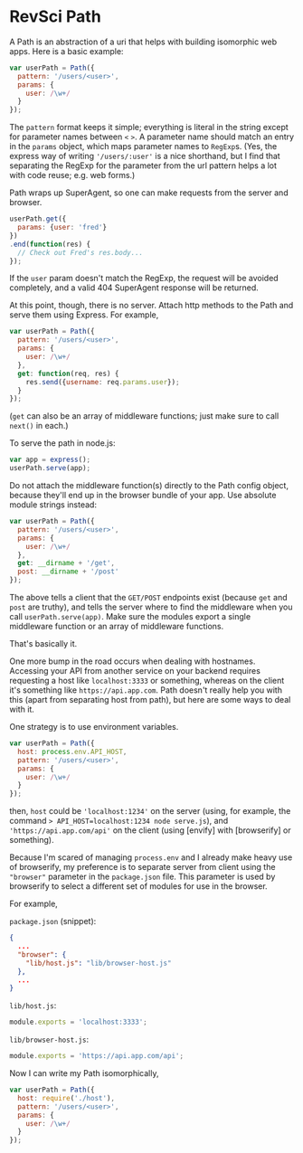 # RevSci Path

A Path is an abstraction of a uri that helps with building
isomorphic web apps. Here is a basic example:

```js
var userPath = Path({
  pattern: '/users/<user>',
  params: {
    user: /\w+/
  }
});
```

The `pattern` format keeps it simple; everything is literal in the string
except for parameter names between `<` `>`. A parameter name should
match an entry in the `params` object, which maps parameter names to
`RegExp`s. (Yes, the express way of writing `'/users/:user'` is a nice
shorthand, but I find that separating the RegExp for the parameter from
the url pattern helps a lot with code reuse; e.g. web forms.)

Path wraps up SuperAgent, so one can make requests from the server
and browser.

```js
userPath.get({
  params: {user: 'fred'}
})
.end(function(res) {
  // Check out Fred's res.body...
});
```

If the `user` param doesn't match the RegExp, the request will be avoided
completely, and a valid 404 SuperAgent response will be returned.

At this point, though, there is no server. Attach http methods to the
Path and serve them using Express. For example,

```js
var userPath = Path({
  pattern: '/users/<user>',
  params: {
    user: /\w+/
  },
  get: function(req, res) {
    res.send({username: req.params.user});
  }
});
```

(`get` can also be an array of middleware functions; just make sure to
call `next()` in each.)

To serve the path in node.js:

```js
var app = express();
userPath.serve(app);
```

Do not attach the middleware function(s) directly to the Path config
object, because they'll end up in the browser bundle of your app. Use
absolute module strings instead:

```js
var userPath = Path({
  pattern: '/users/<user>',
  params: {
    user: /\w+/
  },
  get: __dirname + '/get',
  post: __dirname + '/post'
});
```

The above tells a client that the `GET/POST` endpoints exist (because `get` and
`post` are truthy), and tells the server where to find the middleware when you
call `userPath.serve(app)`.  Make sure the modules export a single middleware
function or an array of middleware functions.

That's basically it.

One more bump in the road occurs when dealing with hostnames. Accessing your
API from another service on your backend requires requesting a host like
`localhost:3333` or something, whereas on the client it's something like
`https://api.app.com`. Path doesn't really help you with this (apart from
separating host from path), but here are some ways to deal with it.

One strategy is to use environment variables.

```js
var userPath = Path({
  host: process.env.API_HOST,
  pattern: '/users/<user>',
  params: {
    user: /\w+/
  }
});
```

then, `host` could be `'localhost:1234'` on the server (using, for example, the
command `> API_HOST=localhost:1234 node serve.js`), and
`'https://api.app.com/api'` on the client (using [envify] with [browserify] or
something).

Because I'm scared of managing `process.env` and I already make heavy use of
browserify, my preference is to separate server from client using the
`"browser"` parameter in the `package.json` file.  This parameter is used by
browserify to select a different set of modules for use in the browser.

For example,

`package.json` (snippet):

```json
{
  ...
  "browser": {
    "lib/host.js": "lib/browser-host.js"
  },
  ...
}
```

`lib/host.js`:

```js
module.exports = 'localhost:3333';
```

`lib/browser-host.js`:

```js
module.exports = 'https://api.app.com/api';
```

Now I can write my Path isomorphically,

```js
var userPath = Path({
  host: require('./host'),
  pattern: '/users/<user>',
  params: {
    user: /\w+/
  }
});
```
